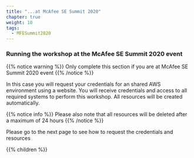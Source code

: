 ```yaml
---
title: "...at McAfee SE Summit 2020"
chapter: true
weight: 10
tags:
  - MFESummit2020
---
```


### Running the workshop at the McAfee SE Summit 2020 event

{{% notice warning %}}
Only complete this section if you are at McAfee SE Summit 2020 event
{{% /notice %}}

In this case you will request your credentials for an shared AWS environment using a website. You will receive credentials and access to all required systems to perform this workshop.
All resources will be created automatically.

{{% notice info %}}
Please also note that all resources will be deleted after a maximum of 24 hours
{{% /notice %}}

Please go to the next page to see how to request the credentials and resources

{{% children %}}

